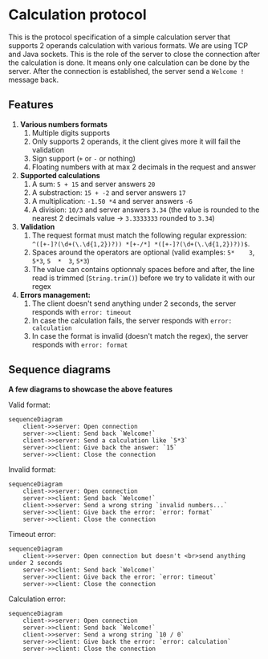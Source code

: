 # Calculation protocol
This is the protocol specification of a simple calculation server that supports 2 operands calculation with various formats. We are using TCP and Java sockets. This is the role of the server to close the connection after the calculation is done. It means only one calculation can be done by the server. After the connection is established, the server send a `Welcome !` message back.

## Features
1. **Various numbers formats**
   1. Multiple digits supports
   1. Only supports 2 operands, it the client gives more it will fail the validation
   1. Sign support (`+` or `-` or nothing)
   1. Floating numbers with at max 2 decimals in the request and answer
1. **Supported calculations**
   1. A sum: `5 + 15` and server answers `20`
   1. A substraction: `15 + -2` and server answers `17`
   1. A multiplication: `-1.50 *4` and server answers `-6`
   1. A division: `10/3` and server answers `3.34` (the value is rounded to the nearest 2 decimals value -> `3.3333333` rounded to `3.34`)
1. **Validation**
   1. The request format must match the following regular expression:  
   `^([+-]?(\d+(\.\d{1,2})?)) *[+-/*] *([+-]?(\d+(\.\d{1,2})?))$`.  
   1. Spaces around the operators are optional (valid examples: `5*    3`, `5*3`, `5  *  3`, `5*3`)
   1. The value can contains optionnaly spaces before and after, the line read is trimmed (`String.trim()`) before we try to validate it with our regex
1. **Errors management:**
   1. The client doesn't send anything under 2 seconds, the server responds with `error: timeout`
   1. In case the calculation fails, the server responds with `error: calculation`
   1. In case the format is invalid (doesn't match the regex), the server responds with `error: format`

## Sequence diagrams
**A few diagrams to showcase the above features**

Valid format:
```mermaid
sequenceDiagram
	client->>server: Open connection
	server->>client: Send back `Welcome!`
	client->>server: Send a calculation like `5*3`
	server->>client: Give back the answer: `15`
	server->>client: Close the connection
```

Invalid format:
```mermaid
sequenceDiagram
	client->>server: Open connection
	server->>client: Send back `Welcome!`
	client->>server: Send a wrong string `invalid numbers...`
	server->>client: Give back the error: `error: format`
	server->>client: Close the connection
```

Timeout error:
```mermaid
sequenceDiagram
	client->>server: Open connection but doesn't <br>send anything under 2 seconds
	server->>client: Send back `Welcome!`
	server->>client: Give back the error: `error: timeout`
	server->>client: Close the connection
```
Calculation error:
```mermaid
sequenceDiagram
	client->>server: Open connection
	server->>client: Send back `Welcome!`
	client->>server: Send a wrong string `10 / 0`
	server->>client: Give back the error: `error: calculation`
	server->>client: Close the connection
```